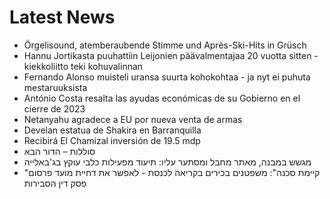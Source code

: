 # Latest News
-  Örgelisound, atemberaubende Stimme und Après-Ski-Hits in Grüsch
-  Hannu Jortikasta puuhattiin Leijonien päävalmentajaa 20 vuotta sitten - kiekkoliitto teki kohuvalinnan
-  Fernando Alonso muisteli uransa suurta kohokohtaa - ja nyt ei puhuta mestaruuksista
-  António Costa resalta las ayudas económicas de su Gobierno en el cierre de 2023
-  Netanyahu agradece a EU por nueva venta de armas
-  Develan estatua de Shakira en Barranquilla
-  Recibirá El Chamizal inversión de 19.5 mdp
-  סוללות – הדור הבא
-  מגשש במבנה, מאתר מחבל ומסתער עליו: תיעוד מפעילות כלבי עוקץ בג'באלייה
-  "קיימת סכנה": משפטנים בכירים בקריאה לכנסת - לאפשר את דחיית מועד פרסום פסק דין הסבירות
